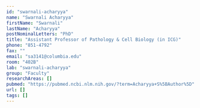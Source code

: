 ```yaml
---
id: "swarnali-acharyya"
name: "Swarnali Acharyya"
firstName: "Swarnali"
lastName: "Acharyya"
postNominalLetters: "PhD"
title: "Assistant Professor of Pathology & Cell Biology (in ICG)"
phone: "851-4792"
fax: ""
email: "sa3141@columbia.edu"
room: "402B"
lab: "swarnali-acharyya"
group: "Faculty"
researchAreas: []
pubmed: "https://pubmed.ncbi.nlm.nih.gov/?term=Acharyya+S%5BAuthor%5D"
url: []
tags: []
---
```

